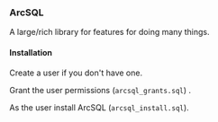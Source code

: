 ### ArcSQL

A large/rich library for features for doing many things.

#### Installation

Create a user if you don't have one. 

Grant the user permissions  (```arcsql_grants.sql```) .

As the user install ArcSQL (```arcsql_install.sql```).